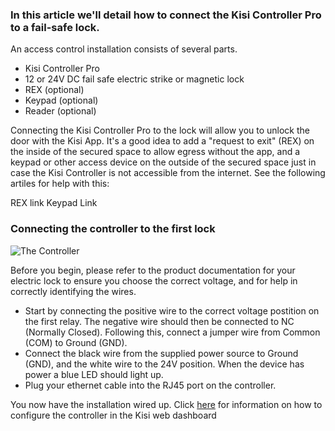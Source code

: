 <h3>In this article we'll detail how to connect the Kisi Controller Pro to a fail-safe lock.</h3>

An access control installation consists of several parts. 
* Kisi Controller Pro
* 12 or 24V DC fail safe electric strike or magnetic lock
* REX (optional)
* Keypad (optional)
* Reader (optional)

Connecting the Kisi Controller Pro to the lock will allow you to unlock the door with the Kisi App. It's a good idea to add a "request to exit" (REX) on the inside of the secured space to allow egress without the app, and a keypad or other access device on the outside of the secured space just in case the Kisi Controller is not accessible from the internet. See the following artiles for help with this:

REX link
Keypad Link

<h3>Connecting the controller to the first lock</h3> 
<p>
  
![The Controller](https://help.kisi.io/hc/article_attachments/360052318934/Standalone_fail_safe_maglock.PNG)

</p>
<p>
Before you begin, please refer to the product documentation for your electric lock to ensure you choose the correct voltage, and for help in correctly identifying the wires.
</p>

* Start by connecting the positive wire to the correct voltage postition on the first relay. The negative wire should then be connected to NC (Normally Closed). Following this, connect a jumper wire from Common (COM) to Ground (GND). 
* Connect the black wire from the supplied power source to Ground (GND), and the white wire to the 24V position. When the device has power a blue LED should light up.
* Plug your ethernet cable into the RJ45 port on the controller. 

You now have the installation wired up. Click [here](https://help.kisi.io/hc/en-us/sections/115002573047-Kisi-Web-Dashboard) for information on how to configure the controller in the Kisi web dashboard

